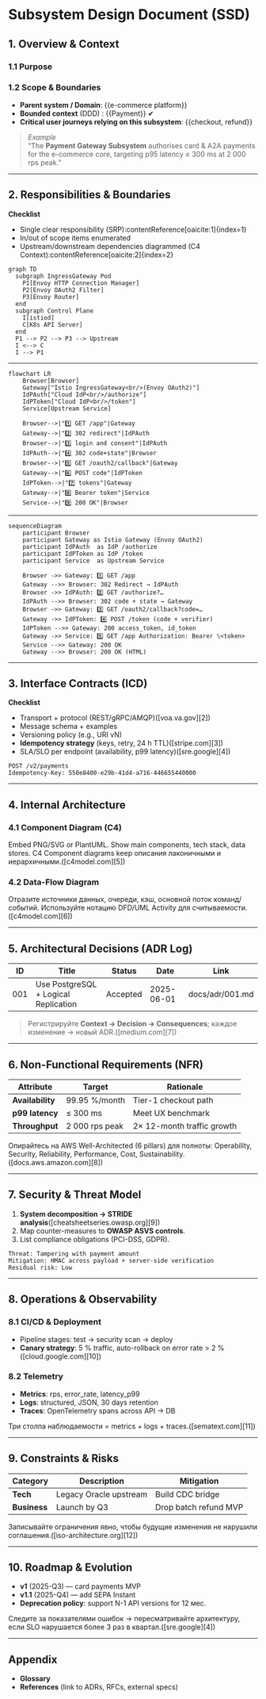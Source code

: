 # Subsystem Design Document (SSD)
<!-- Replace {{…}} placeholders and delete helper text when ready -->

## 1. Overview & Context
### 1.1 Purpose
<!-- 1-2 paragraphs: why does the subsystem exist, what business value does it deliver -->

### 1.2 Scope & Boundaries
- **Parent system / Domain**: {{e-commerce platform}}
- **Bounded context** (DDD) : {{Payment}} ✔
- **Critical user journeys relying on this subsystem**: {{checkout, refund}}

> _Example_  
> “The **Payment Gateway Subsystem** authorises card & A2A payments for the e-commerce core, targeting p95 latency ≤ 300 ms at 2 000 rps peak.”  

---

## 2. Responsibilities & Boundaries
**Checklist**  
- Single clear responsibility (SRP):contentReference[oaicite:1]{index=1}  
- In/out of scope items enumerated  
- Upstream/downstream dependencies diagrammed (C4 Context):contentReference[oaicite:2]{index=2}  

```mermaid
graph TD
  subgraph IngressGateway Pod
    P1[Envoy HTTP Connection Manager]
    P2[Envoy OAuth2 Filter]
    P3[Envoy Router]
  end
  subgraph Control Plane
    I[istiod]
    C[K8s API Server]
  end
  P1 --> P2 --> P3 --> Upstream
  I <--> C
  I --> P1
```

---

```mermaid
flowchart LR
    Browser[Browser]
    Gateway["Istio IngressGateway<br/>(Envoy OAuth2)"]
    IdPAuth["Cloud IdP<br/>/authorize"]
    IdPToken["Cloud IdP<br/>/token"]
    Service[Upstream Service]

    Browser-->|"1️⃣ GET /app"|Gateway
    Gateway-->|"2️⃣ 302 redirect"|IdPAuth
    Browser-->|"3️⃣ login and consent"|IdPAuth
    IdPAuth-->|"4️⃣ 302 code+state"|Browser
    Browser-->|"5️⃣ GET /oauth2/callback"|Gateway
    Gateway-->|"6️⃣ POST code"|IdPToken
    IdPToken-->|"7️⃣ tokens"|Gateway
    Gateway-->|"8️⃣ Bearer token"|Service
    Service-->|"9️⃣ 200 OK"|Browser
```

---

```mermaid
sequenceDiagram
    participant Browser
    participant Gateway as Istio Gateway (Envoy OAuth2)
    participant IdPAuth  as IdP /authorize
    participant IdPToken as IdP /token
    participant Service  as Upstream Service

    Browser ->> Gateway: 1️⃣ GET /app
    Gateway -->> Browser: 302 Redirect → IdPAuth
    Browser ->> IdPAuth: 2️⃣ GET /authorize?…
    IdPAuth -->> Browser: 302 code + state → Gateway
    Browser ->> Gateway: 3️⃣ GET /oauth2/callback?code=…
    Gateway ->> IdPToken: 4️⃣ POST /token (code + verifier)
    IdPToken -->> Gateway: 200 access_token, id_token
    Gateway ->> Service: 5️⃣ GET /app Authorization: Bearer \<token>
    Service -->> Gateway: 200 OK
    Gateway -->> Browser: 200 OK (HTML)
```


---

## 3. Interface Contracts (ICD)

**Checklist**

* Transport + protocol (REST/gRPC/AMQP)([voa.va.gov][2])
* Message schema + examples
* Versioning policy (e.g., URI vN)
* **Idempotency strategy** (keys, retry, 24 h TTL)([stripe.com][3])
* SLA/SLO per endpoint (availability, p99 latency)([sre.google][4])

```http
POST /v2/payments
Idempotency-Key: 550e8400-e29b-41d4-a716-446655440000
```

---

## 4. Internal Architecture

### 4.1 Component Diagram (C4)

Embed PNG/SVG or PlantUML. Show main components, tech stack, data stores. C4 Component diagrams keep описания лаконичными и иерархичными.([c4model.com][5])

### 4.2 Data-Flow Diagram

Отразите источники данных, очереди, кэш, основной поток команд/событий. Используйте нотацию DFD/UML Activity для считываемости.([c4model.com][6])

---

## 5. Architectural Decisions (ADR Log)

| ID  | Title                                | Status   | Date       | Link            |
| --- | ------------------------------------ | -------- | ---------- | --------------- |
| 001 | Use PostgreSQL + Logical Replication | Accepted | 2025-06-01 | docs/adr/001.md |

> Регистрируйте **Context → Decision → Consequences**; каждое изменение → новый ADR.([medium.com][7])

---

## 6. Non-Functional Requirements (NFR)

| Attribute        | Target         | Rationale                  |
| ---------------- | -------------- | -------------------------- |
| **Availability** | 99.95 %/month  | Tier-1 checkout path       |
| **p99 latency**  | ≤ 300 ms       | Meet UX benchmark          |
| **Throughput**   | 2 000 rps peak | 2× 12-month traffic growth |

Опирайтесь на AWS Well-Architected (6 pillars) для полноты: Operability, Security, Reliability, Performance, Cost, Sustainability.([docs.aws.amazon.com][8])

---

## 7. Security & Threat Model

1. **System decomposition → STRIDE analysis**([cheatsheetseries.owasp.org][9])
2. Map counter-measures to **OWASP ASVS controls**.
3. List compliance obligations (PCI-DSS, GDPR).

```text
Threat: Tampering with payment amount
Mitigation: HMAC across payload + server-side verification
Residual risk: Low
```

---

## 8. Operations & Observability

### 8.1 CI/CD & Deployment

* Pipeline stages: test → security scan → deploy
* **Canary strategy**: 5 % traffic, auto-rollback on error rate > 2 %([cloud.google.com][10])

### 8.2 Telemetry

* **Metrics**: rps, error\_rate, latency\_p99
* **Logs**: structured, JSON, 30 days retention
* **Traces**: OpenTelemetry spans across API → DB

Три столпа наблюдаемости = metrics + logs + traces.([sematext.com][11])

---

## 9. Constraints & Risks

| Category     | Description            | Mitigation            |
| ------------ | ---------------------- | --------------------- |
| **Tech**     | Legacy Oracle upstream | Build CDC bridge      |
| **Business** | Launch by Q3           | Drop batch refund MVP |

Записывайте ограничения явно, чтобы будущие изменения не нарушили соглашения.([iso-architecture.org][12])

---

## 10. Roadmap & Evolution

* **v1** (2025-Q3) — card payments MVP
* **v1.1** (2025-Q4) — add SEPA Instant
* **Deprecation policy**: support N-1 API versions for 12 мес.

Следите за показателями ошибок → пересматривайте архитектуру, если SLO нарушается более 3 раз в квартал.([sre.google][4])

---

## Appendix

* **Glossary**
* **References** (link to ADRs, RFCs, external specs)

```

